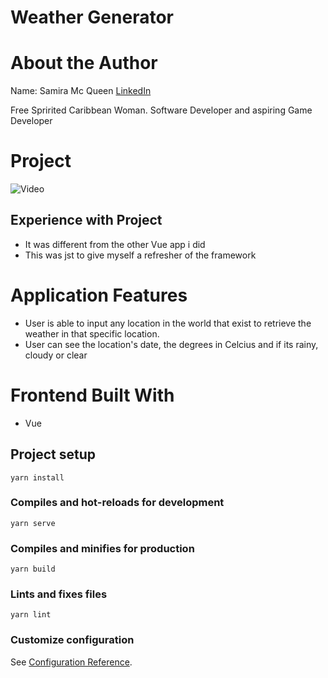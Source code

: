 # Weather Generator

# About the Author

Name: Samira Mc Queen
[LinkedIn](https://www.linkedin.com/in/samira-mc-queen-1882431a7/)

Free Spririted Caribbean Woman.
Software Developer and aspiring Game Developer

# Project

![Video](./src/assets/vue-weather.gif)

## Experience with Project

- It was different from the other Vue app i did
- This was jst to give myself a refresher of the framework 

# Application Features

- User is able to input any location in the world that exist to retrieve the weather in that specific location.
- User can see the location's date, the degrees in Celcius and if its rainy, cloudy or clear

# Frontend Built With

- Vue

## Project setup

```
yarn install
```

### Compiles and hot-reloads for development

```
yarn serve
```

### Compiles and minifies for production

```
yarn build
```

### Lints and fixes files

```
yarn lint
```

### Customize configuration

See [Configuration Reference](https://cli.vuejs.org/config/).

